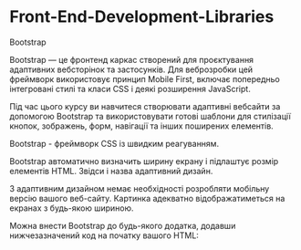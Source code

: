 # Front-End-Development-Libraries
Bootstrap

Bootstrap — це фронтенд каркас створений для проєктування адаптивних вебсторінок та застосунків. Для веброзробки цей фреймворк використовує принцип Mobile First, включає попередньо інтегровані стилі та класи CSS і деякі розширення JavaScript.

Під час цього курсу ви навчитеся створювати адаптивні вебсайти за допомогою Bootstrap та використовувати готові шаблони для стилізації кнопок, зображень, форм, навігації та інших поширених елементів.

Bootstrap - фреймворк CSS із швидким реагуванням.

Bootstrap автоматично визначить ширину екрану і підлаштує розмір елементів HTML. Звідси і назва адаптивний дизайн.

З адаптивним дизайном немає необхідності розробляти мобільну версію вашого веб-сайту. Картинка адекватно відображатиметься на екранах з будь-якою шириною.

Можна внести Bootstrap до будь-якого додатка, додавши нижчезазначений код на початку вашого HTML:
<link rel="stylesheet" href="https://maxcdn.bootstrapcdn.com/bootstrap/3.3.7/css/bootstrap.min.css" integrity="sha384-BVYiiSIFeK1dGmJRAkycuHAHRg32OmUcww7on3RYdg4Va+PmSTsz/K68vbdEjh4u" crossorigin="anonymous"/>